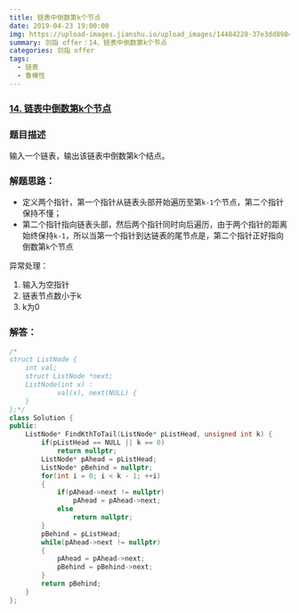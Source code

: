 ```yaml
---
title: 链表中倒数第k个节点
date: 2019-04-23 19:00:00
img: https://upload-images.jianshu.io/upload_images/14484228-37e3dd898451c942.jpg?imageMogr2/auto-orient/strip%7CimageView2/2/w/1240
summary: 剑指 offer：14、链表中倒数第k个节点
categories: 剑指 offer
tags:
  - 链表
  - 鲁棒性
---
```

### [14\. 链表中倒数第k个节点](https://www.nowcoder.com/practice/529d3ae5a407492994ad2a246518148a?tpId=13&tqId=11167&tPage=1&rp=1&ru=/ta/coding-interviews&qru=/ta/coding-interviews/question-ranking)

### 题目描述
输入一个链表，输出该链表中倒数第k个结点。

### 解题思路：
+ 定义两个指针，第一个指针从链表头部开始遍历至第`k-1`个节点，第二个指针保持不懂；
+ 第二个指针指向链表头部，然后两个指针同时向后遍历，由于两个指针的距离始终保持`k-1`，所以当第一个指针到达链表的尾节点是，第二个指针正好指向倒数第`k`个节点

异常处理：
1. 输入为空指针
2. 链表节点数小于k
3. k为0

### 解答：

```cpp
/*
struct ListNode {
	int val;
	struct ListNode *next;
	ListNode(int x) :
			val(x), next(NULL) {
	}
};*/
class Solution {
public:
    ListNode* FindKthToTail(ListNode* pListHead, unsigned int k) {
        if(pListHead == NULL || k == 0)
            return nullptr;
        ListNode* pAhead = pListHead;
        ListNode* pBehind = nullptr;
        for(int i = 0; i < k - 1; ++i)
        {
            if(pAhead->next != nullptr)
                pAhead = pAhead->next;
            else
                return nullptr;
        }
        pBehind = pListHead;
        while(pAhead->next != nullptr)
        {
            pAhead = pAhead->next;
            pBehind = pBehind->next;
        }
        return pBehind;
    }
};
```